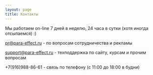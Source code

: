 ```yaml
---
layout: page
title: Контакты
---
```




Мы работаем on-line 7 дней в неделю, 24 часа в сутки (хотя иногда отсыпаемся) :)

pr@para-effect.ru - по вопросам сотрудничества и рекламы

support@para-effect.ru - техподдержка по сайту, курсам и прочим вопросам


+7(916)988-86-61 - связь по телефону (с 11:00 до 18:00 в будни)
